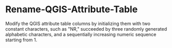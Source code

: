 # Rename-QGIS-Attribute-Table
 Modify the QGIS attribute table columns by initializing them with two constant characters, such as "NR," succeeded by three randomly generated alphabetic characters, and a sequentially increasing numeric sequence starting from 1.
